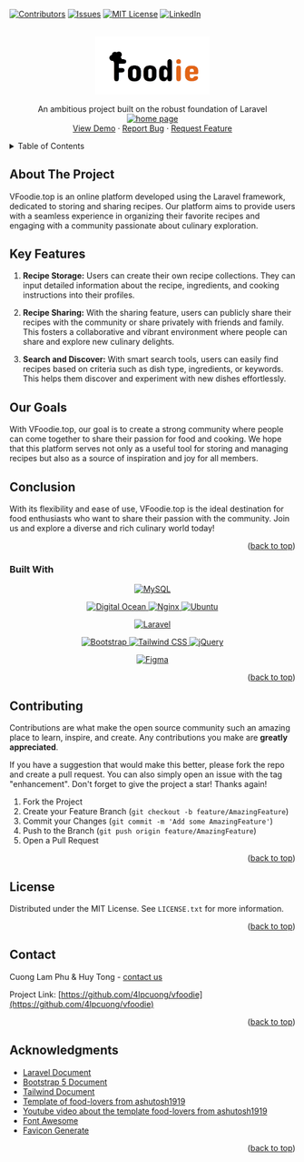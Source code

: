 <a id="readme-top"></a>

<!-- [![Forks][forks-shield]][forks-url]
[![Stargazers][stars-shield]][stars-url] -->

[![Contributors][contributors-shield]][contributors-url]
[![Issues][issues-shield]][issues-url]
[![MIT License][license-shield]][license-url]
[![LinkedIn][linkedin-shield]][linkedin-url]

<!-- PROJECT LOGO -->
<br />
<div align="center">

   <a href="https://vfoodie.top">
    <img src="images/logoFD.png" alt="logo" style="width :40%">
  </a>

  <p align="center">
    An ambitious project built on the robust foundation of Laravel
    <br />
    <a href="https://github.com/4lpcuong/vfoodie">
    <img src="images/vfoodie.gif" alt="home page" >
  </a>
    <br />
    <a href="https://vfoodie.top">View Demo</a>
    ·
    <a href="https://github.com/4lpcuong/vfoodie/issues/new?labels=bug&template=bug-report---.md">Report Bug</a>
    ·
    <a href="https://github.com/4lpcuong/vfoodie/issues/new?labels=enhancement&template=feature-request---.md">Request Feature</a>
  </p>
</div>

<!-- TABLE OF CONTENTS -->
<details>
  <summary>Table of Contents</summary>
  <ol>
    <li>
      <a href="#about-the-project">About The Project</a>
      <ul>
        <li><a href="#built-with">Built With</a></li>
      </ul>
    </li>
    <li><a href="#contributing">Contributing</a></li>
    <li><a href="#license">License</a></li>
    <li><a href="#contact">Contact</a></li>
    <li><a href="#acknowledgments">Acknowledgments</a></li>
  </ol>
</details>

<!-- ABOUT THE PROJECT -->

## About The Project

VFoodie.top is an online platform developed using the Laravel framework, dedicated to storing and sharing recipes. Our platform aims to provide users with a seamless experience in organizing their favorite recipes and engaging with a community passionate about culinary exploration.

## Key Features

1. **Recipe Storage:**
   Users can create their own recipe collections. They can input detailed information about the recipe, ingredients, and cooking instructions into their profiles.

2. **Recipe Sharing:**
   With the sharing feature, users can publicly share their recipes with the community or share privately with friends and family. This fosters a collaborative and vibrant environment where people can share and explore new culinary delights.

3. **Search and Discover:**
   With smart search tools, users can easily find recipes based on criteria such as dish type, ingredients, or keywords. This helps them discover and experiment with new dishes effortlessly.

## Our Goals

With VFoodie.top, our goal is to create a strong community where people can come together to share their passion for food and cooking. We hope that this platform serves not only as a useful tool for storing and managing recipes but also as a source of inspiration and joy for all members.

## Conclusion

With its flexibility and ease of use, VFoodie.top is the ideal destination for food enthusiasts who want to share their passion with the community. Join us and explore a diverse and rich culinary world today!

<p align="right">(<a href="#readme-top">back to top</a>)</p>

### Built With

<p align="center">
  <a href="https://www.mysql.com/" target="_blank">
    <img alt="MySQL" src="https://img.shields.io/badge/MySQL-005C84?style=for-the-badge&logo=mysql&logoColor=white">
  </a>
  <p>
<p align="center">
  <a href="https://www.digitalocean.com/" target="_blank">
    <img alt="Digital Ocean" src="https://img.shields.io/badge/Digital_Ocean-0080FF?style=for-the-badge&logo=DigitalOcean&logoColor=white">
  </a>
  <a href="https://www.nginx.com/" target="_blank">
    <img alt="Nginx" src="https://img.shields.io/badge/Nginx-009639?style=for-the-badge&logo=nginx&logoColor=white">
  </a>
  <a href="https://ubuntu.com/" target="_blank">
    <img alt="Ubuntu" src="https://img.shields.io/badge/Ubuntu-E95420?style=for-the-badge&logo=ubuntu&logoColor=white">
  </a>
</p>
<p align="center">
  <a href="https://laravel.com/" target="_blank">
    <img alt="Laravel" src="https://img.shields.io/badge/Laravel-FF2D20?style=for-the-badge&logo=laravel&logoColor=white">
  </a>
<p>
<p align="center">
  <a href="https://getbootstrap.com/" target="_blank">
    <img alt="Bootstrap" src="https://img.shields.io/badge/Bootstrap-563D7C?style=for-the-badge&logo=bootstrap&logoColor=white">
  </a>
  <a href="https://tailwindcss.com/" target="_blank">
    <img alt="Tailwind CSS" src="https://img.shields.io/badge/Tailwind_CSS-38B2AC?style=for-the-badge&logo=tailwind-css&logoColor=white">
  </a>
  <a href="https://jquery.com/" target="_blank">
    <img alt="jQuery" src="https://img.shields.io/badge/jQuery-0769AD?style=for-the-badge&logo=jquery&logoColor=white">
  </a>
</p>

  <p align="center">
  <a href="https://www.figma.com/" target="_blank">
    <img alt="Figma" src="https://img.shields.io/badge/Figma-F24E1E?style=for-the-badge&logo=figma&logoColor=white">
  </a>
<p>

<p align="right">(<a href="#readme-top">back to top</a>)</p>

<!-- CONTRIBUTING -->

## Contributing

Contributions are what make the open source community such an amazing place to learn, inspire, and create. Any contributions you make are **greatly appreciated**.

If you have a suggestion that would make this better, please fork the repo and create a pull request. You can also simply open an issue with the tag "enhancement".
Don't forget to give the project a star! Thanks again!

1. Fork the Project
2. Create your Feature Branch (`git checkout -b feature/AmazingFeature`)
3. Commit your Changes (`git commit -m 'Add some AmazingFeature'`)
4. Push to the Branch (`git push origin feature/AmazingFeature`)
5. Open a Pull Request

<p align="right">(<a href="#readme-top">back to top</a>)</p>

<!-- LICENSE -->

## License

Distributed under the MIT License. See `LICENSE.txt` for more information.

<p align="right">(<a href="#readme-top">back to top</a>)</p>

<!-- CONTACT -->

## Contact

Cuong Lam Phu & Huy Tong - [contact us](https://www.vfoodie.top/contact)

Project Link: [https://github.com/4lpcuong/vfoodie](https://github.com/4lpcuong/vfoodie)

<p align="right">(<a href="#readme-top">back to top</a>)</p>

<!-- ACKNOWLEDGMENTS -->

## Acknowledgments

-   [Laravel Document](https://laravel.com/docs/11.x)
-   [Bootstrap 5 Document](https://getbootstrap.com/docs/5.0/)
-   [Tailwind Document](https://v2.tailwindcss.com/docs)
-   [Template of food-lovers from ashutosh1919](https://github.com/ashutosh1919/food-lovers)
-   [Youtube video about the template food-lovers from ashutosh1919](https://www.youtube.com/watch?v=XAHGoh1W10Q)
-   [Font Awesome](https://fontawesome.com)
-   [Favicon Generate](https://www.favicon-generator.org/)

<p align="right">(<a href="#readme-top">back to top</a>)</p>

<!-- MARKDOWN LINKS & IMAGES -->
<!-- https://www.markdownguide.org/basic-syntax/#reference-style-links -->

[contributors-shield]: https://img.shields.io/github/contributors/othneildrew/Best-README-Template.svg?style=for-the-badge
[contributors-url]: https://github.com/4lpcuong/vfoodie/contributors
[forks-shield]: https://img.shields.io/github/forks/othneildrew/Best-README-Template.svg?style=for-the-badge
[forks-url]: https://github.com/4lpcuong/vfoodie/network/members
[stars-shield]: https://img.shields.io/github/stars/othneildrew/Best-README-Template.svg?style=for-the-badge
[stars-url]: https://github.com/4lpcuong/vfoodie/stargazers
[issues-shield]: https://img.shields.io/github/issues/othneildrew/Best-README-Template.svg?style=for-the-badge
[issues-url]: https://github.com/4lpcuong/vfoodie/issues
[license-shield]: https://img.shields.io/github/license/othneildrew/Best-README-Template.svg?style=for-the-badge
[license-url]: https://github.com/4lpcuong/vfoodie/blob/master/LICENSE.txt
[linkedin-shield]: https://img.shields.io/badge/-LinkedIn-black.svg?style=for-the-badge&logo=linkedin&colorB=555
[linkedin-url]: https://www.linkedin.com/in/lamphucuong/
[product-screenshot]: images/screenshot.png
[Next.js]: https://img.shields.io/badge/next.js-000000?style=for-the-badge&logo=nextdotjs&logoColor=white
[Next-url]: https://nextjs.org/
[React.js]: https://img.shields.io/badge/React-20232A?style=for-the-badge&logo=react&logoColor=61DAFB
[React-url]: https://reactjs.org/
[Vue.js]: https://img.shields.io/badge/Vue.js-35495E?style=for-the-badge&logo=vuedotjs&logoColor=4FC08D
[Vue-url]: https://vuejs.org/
[Angular.io]: https://img.shields.io/badge/Angular-DD0031?style=for-the-badge&logo=angular&logoColor=white
[Angular-url]: https://angular.io/
[Svelte.dev]: https://img.shields.io/badge/Svelte-4A4A55?style=for-the-badge&logo=svelte&logoColor=FF3E00
[Svelte-url]: https://svelte.dev/
[Laravel.com]: https://img.shields.io/badge/Laravel-FF2D20?style=for-the-badge&logo=laravel&logoColor=white
[Laravel-url]: https://laravel.com
[Bootstrap.com]: https://img.shields.io/badge/Bootstrap-563D7C?style=for-the-badge&logo=bootstrap&logoColor=white
[Bootstrap-url]: https://getbootstrap.com
[JQuery.com]: https://img.shields.io/badge/jQuery-0769AD?style=for-the-badge&logo=jquery&logoColor=white
[JQuery-url]: https://jquery.com
